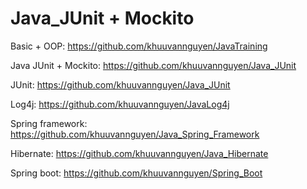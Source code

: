 # Java_JUnit + Mockito

Basic + OOP: https://github.com/khuuvannguyen/JavaTraining

Java JUnit + Mockito: https://github.com/khuuvannguyen/Java_JUnit

JUnit: https://github.com/khuuvannguyen/Java_JUnit

Log4j: https://github.com/khuuvannguyen/JavaLog4j

Spring framework: https://github.com/khuuvannguyen/Java_Spring_Framework

Hibernate: https://github.com/khuuvannguyen/Java_Hibernate

Spring boot: https://github.com/khuuvannguyen/Spring_Boot
